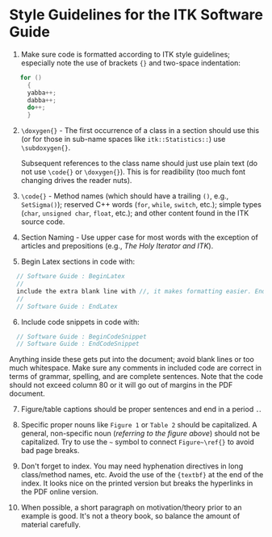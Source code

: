 Style Guidelines for the ITK Software Guide
===========================================

1. Make sure code is formatted according to ITK style guidelines; especially
   note the use of brackets `{}` and two-space indentation:

```cpp
   for ()
     {
     yabba++;
     dabba++;
     do++;
     }
```

2. `\doxygen{}` - The first occurrence of a class in a section should use this
   (or for those in sub-name spaces like `itk::Statistics::`) use
   `\subdoxygen{}`.

   Subsequent references to the class name should just use plain text (do not
   use `\code{}` or `\doxygen{}`). This is for readibility (too much font
   changing drives the reader nuts).

3. `\code{}` - Method names (which should have a trailing `()`, e.g.,
   `SetSigma()`); reserved C++ words (`for`, `while`, `switch`, etc.); simple
   types (`char`, `unsigned char`, `float`, etc.); and other content found in
   the ITK source code.

4. Section Naming - Use upper case for most words with the exception of
   articles and prepositions (e.g., *The Holy Iterator and ITK*).

5. Begin Latex sections in code with:
```cpp
  // Software Guide : BeginLatex
  //
  include the extra blank line with //, it makes formatting easier. End with
  //
  // Software Guide : EndLatex
```

6. Include code snippets in code with:
```cpp
  // Software Guide : BeginCodeSnippet
  // Software Guide : EndCodeSnippet
```
  Anything inside these gets put into the document; avoid blank lines or too
  much whitespace. Make sure any comments in included code are correct in
  terms of grammar, spelling, and are complete sentences.
  Note that the code should not exceed column 80 or it will go out of
  margins in the PDF document.

7. Figure/table captions should be proper sentences and end in a period
   `.`.

8. Specific proper nouns like `Figure 1` or `Table 2` should be capitalized. A
   general, non-specific noun (*referring to the figure above*) should not
   be capitalized. Try to use the `~` symbol to connect `Figure~\ref{}` to
   avoid bad page breaks.

9. Don't forget to index. You may need hyphenation directives in long
   class/method names, etc.
   Avoid the use of the `{textbf}` at the end of the index. It looks nice on
   the printed version but breaks the hyperlinks in the PDF online version.

10. When possible, a short paragraph on motivation/theory prior to an example
    is good. It's not a theory book, so balance the amount of material
    carefully.
